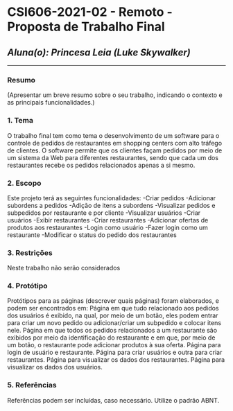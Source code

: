 # **CSI606-2021-02 - Remoto - Proposta de Trabalho Final**

## *Aluna(o): Princesa Leia (Luke Skywalker)*

--------------

<!-- Descrever um resumo sobre o trabalho. -->

### Resumo

  (Apresentar um breve resumo sobre o seu trabalho, indicando o contexto e as principais funcionalidades.)

<!-- Apresentar o tema. -->
### 1. Tema

  O trabalho final tem como tema o desenvolvimento de um software para o controle de pedidos de restaurantes em shopping centers com alto tráfego de clientes. O software permite que os clientes façam pedidos por meio de um sistema da Web para diferentes restaurantes, sendo que cada um dos restaurantes recebe os pedidos relacionados apenas a si mesmo.

<!-- Descrever e limitar o escopo da aplicação. -->
### 2. Escopo

  Este projeto terá as seguintes funcionalidades:
  -Criar pedidos
  -Adicionar subordens a pedidos
  -Adição de itens a subordens
  -Visualizar pedidos e subpedidos por restaurante e por cliente
  -Visualizar usuários 
  -Criar usuários
  -Exibir restaurantes
  -Criar restaurantes
  -Adicionar ofertas de produtos aos restaurantes
  -Login como usuário
  -Fazer login como um restaurante
  -Modificar o status do pedido dos restaurantes

<!-- Apresentar restrições de funcionalidades e de escopo. -->
### 3. Restrições

  Neste trabalho não serão considerados 

<!-- Construir alguns protótipos para a aplicação, disponibilizá-los no Github e descrever o que foi considerado. //-->
### 4. Protótipo

  Protótipos para as páginas (descrever quais páginas) foram elaborados, e podem ser encontrados em:
  Página em que tudo relacionado aos pedidos dos usuários é exibido, na qual, por meio de um botão, eles podem entrar para criar um novo pedido ou adicionar/criar um subpedido e colocar itens nele.
  Página em que todos os pedidos relacionados a um restaurante são exibidos por meio da identificação do restaurante e em que, por meio de um botão, o restaurante pode adicionar produtos à sua oferta.
  Página para login de usuário e restaurante.
  Página para criar usuários e outra para criar restaurantes.
  Página para visualizar os dados dos restaurantes.
  Página para visualizar os dados dos usuários.

### 5. Referências

  Referências podem ser incluídas, caso necessário. Utilize o padrão ABNT.
